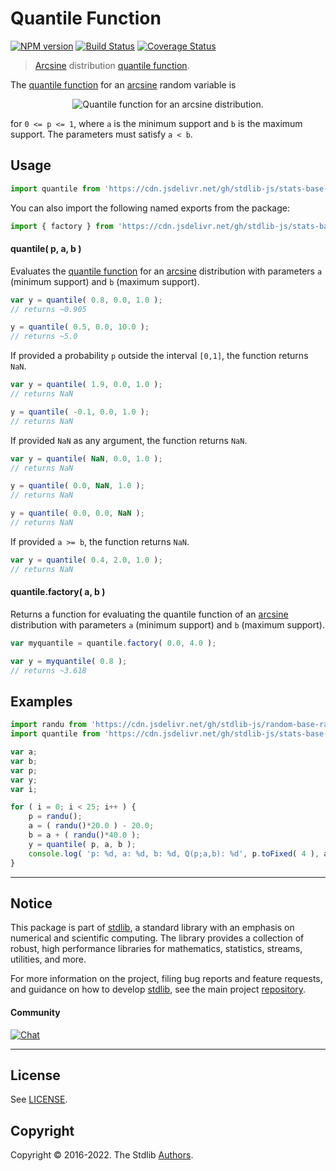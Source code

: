 <!--

@license Apache-2.0

Copyright (c) 2018 The Stdlib Authors.

Licensed under the Apache License, Version 2.0 (the "License");
you may not use this file except in compliance with the License.
You may obtain a copy of the License at

   http://www.apache.org/licenses/LICENSE-2.0

Unless required by applicable law or agreed to in writing, software
distributed under the License is distributed on an "AS IS" BASIS,
WITHOUT WARRANTIES OR CONDITIONS OF ANY KIND, either express or implied.
See the License for the specific language governing permissions and
limitations under the License.

-->

# Quantile Function

[![NPM version][npm-image]][npm-url] [![Build Status][test-image]][test-url] [![Coverage Status][coverage-image]][coverage-url] <!-- [![dependencies][dependencies-image]][dependencies-url] -->

> [Arcsine][arcsine-distribution] distribution [quantile function][quantile-function].

<section class="intro">

The [quantile function][quantile-function] for an [arcsine][arcsine-distribution] random variable is

<!-- <equation class="equation" label="eq:arcsine_quantile_function" align="center" raw="Q(p) = a + ( b - a ) \sin^2 \left( \tfrac{\pi}{2} p \right)" alt="Quantile function for an arcsine distribution."> -->

<div class="equation" align="center" data-raw-text="Q(p) = a + ( b - a ) \sin^2 \left( \tfrac{\pi}{2} p \right)" data-equation="eq:arcsine_quantile_function">
    <img src="https://cdn.jsdelivr.net/gh/stdlib-js/stdlib@591cf9d5c3a0cd3c1ceec961e5c49d73a68374cb/lib/node_modules/@stdlib/stats/base/dists/arcsine/quantile/docs/img/equation_arcsine_quantile_function.svg" alt="Quantile function for an arcsine distribution.">
    <br>
</div>

<!-- </equation> -->

for `0 <= p <= 1`, where `a` is the minimum support and `b` is the maximum support. The parameters must satisfy `a < b`.

</section>

<!-- /.intro -->



<section class="usage">

## Usage

```javascript
import quantile from 'https://cdn.jsdelivr.net/gh/stdlib-js/stats-base-dists-arcsine-quantile@deno/mod.js';
```

You can also import the following named exports from the package:

```javascript
import { factory } from 'https://cdn.jsdelivr.net/gh/stdlib-js/stats-base-dists-arcsine-quantile@deno/mod.js';
```

#### quantile( p, a, b )

Evaluates the [quantile function][quantile-function] for an [arcsine][arcsine-distribution] distribution with parameters `a` (minimum support) and `b` (maximum support).

```javascript
var y = quantile( 0.8, 0.0, 1.0 );
// returns ~0.905

y = quantile( 0.5, 0.0, 10.0 );
// returns ~5.0
```

If provided a probability `p` outside the interval `[0,1]`, the function returns `NaN`.

```javascript
var y = quantile( 1.9, 0.0, 1.0 );
// returns NaN

y = quantile( -0.1, 0.0, 1.0 );
// returns NaN
```

If provided `NaN` as any argument, the function returns `NaN`.

```javascript
var y = quantile( NaN, 0.0, 1.0 );
// returns NaN

y = quantile( 0.0, NaN, 1.0 );
// returns NaN

y = quantile( 0.0, 0.0, NaN );
// returns NaN
```

If provided `a >= b`, the function returns `NaN`.

```javascript
var y = quantile( 0.4, 2.0, 1.0 );
// returns NaN
```

#### quantile.factory( a, b )

Returns a function for evaluating the quantile function of an [arcsine][arcsine-distribution] distribution with parameters `a` (minimum support) and `b` (maximum support).

```javascript
var myquantile = quantile.factory( 0.0, 4.0 );

var y = myquantile( 0.8 );
// returns ~3.618
```

</section>

<!-- /.usage -->

<section class="examples">

## Examples

<!-- eslint no-undef: "error" -->

```javascript
import randu from 'https://cdn.jsdelivr.net/gh/stdlib-js/random-base-randu@deno/mod.js';
import quantile from 'https://cdn.jsdelivr.net/gh/stdlib-js/stats-base-dists-arcsine-quantile@deno/mod.js';

var a;
var b;
var p;
var y;
var i;

for ( i = 0; i < 25; i++ ) {
    p = randu();
    a = ( randu()*20.0 ) - 20.0;
    b = a + ( randu()*40.0 );
    y = quantile( p, a, b );
    console.log( 'p: %d, a: %d, b: %d, Q(p;a,b): %d', p.toFixed( 4 ), a.toFixed( 4 ), b.toFixed( 4 ), y.toFixed( 4 ) );
}
```

</section>

<!-- /.examples -->

<!-- Section for related `stdlib` packages. Do not manually edit this section, as it is automatically populated. -->

<section class="related">

</section>

<!-- /.related -->

<!-- Section for all links. Make sure to keep an empty line after the `section` element and another before the `/section` close. -->


<section class="main-repo" >

* * *

## Notice

This package is part of [stdlib][stdlib], a standard library with an emphasis on numerical and scientific computing. The library provides a collection of robust, high performance libraries for mathematics, statistics, streams, utilities, and more.

For more information on the project, filing bug reports and feature requests, and guidance on how to develop [stdlib][stdlib], see the main project [repository][stdlib].

#### Community

[![Chat][chat-image]][chat-url]

---

## License

See [LICENSE][stdlib-license].


## Copyright

Copyright &copy; 2016-2022. The Stdlib [Authors][stdlib-authors].

</section>

<!-- /.stdlib -->

<!-- Section for all links. Make sure to keep an empty line after the `section` element and another before the `/section` close. -->

<section class="links">

[npm-image]: http://img.shields.io/npm/v/@stdlib/stats-base-dists-arcsine-quantile.svg
[npm-url]: https://npmjs.org/package/@stdlib/stats-base-dists-arcsine-quantile

[test-image]: https://github.com/stdlib-js/stats-base-dists-arcsine-quantile/actions/workflows/test.yml/badge.svg?branch=v0.0.7
[test-url]: https://github.com/stdlib-js/stats-base-dists-arcsine-quantile/actions/workflows/test.yml?query=branch:v0.0.7

[coverage-image]: https://img.shields.io/codecov/c/github/stdlib-js/stats-base-dists-arcsine-quantile/main.svg
[coverage-url]: https://codecov.io/github/stdlib-js/stats-base-dists-arcsine-quantile?branch=main

<!--

[dependencies-image]: https://img.shields.io/david/stdlib-js/stats-base-dists-arcsine-quantile.svg
[dependencies-url]: https://david-dm.org/stdlib-js/stats-base-dists-arcsine-quantile/main

-->

[chat-image]: https://img.shields.io/gitter/room/stdlib-js/stdlib.svg
[chat-url]: https://gitter.im/stdlib-js/stdlib/

[stdlib]: https://github.com/stdlib-js/stdlib

[stdlib-authors]: https://github.com/stdlib-js/stdlib/graphs/contributors

[umd]: https://github.com/umdjs/umd
[es-module]: https://developer.mozilla.org/en-US/docs/Web/JavaScript/Guide/Modules

[deno-url]: https://github.com/stdlib-js/stats-base-dists-arcsine-quantile/tree/deno
[umd-url]: https://github.com/stdlib-js/stats-base-dists-arcsine-quantile/tree/umd
[esm-url]: https://github.com/stdlib-js/stats-base-dists-arcsine-quantile/tree/esm
[branches-url]: https://github.com/stdlib-js/stats-base-dists-arcsine-quantile/blob/main/branches.md

[stdlib-license]: https://raw.githubusercontent.com/stdlib-js/stats-base-dists-arcsine-quantile/main/LICENSE

[arcsine-distribution]: https://en.wikipedia.org/wiki/Arcsine_distribution

[quantile-function]: https://en.wikipedia.org/wiki/Quantile_function

</section>

<!-- /.links -->
